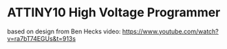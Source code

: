 # ATTINY10 High Voltage Programmer
based on design from Ben Hecks video: https://www.youtube.com/watch?v=ra7bT74EGUs&t=913s
